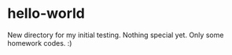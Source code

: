 # hello-world
New directory for my initial testing.
Nothing special yet. Only some homework codes. :)

